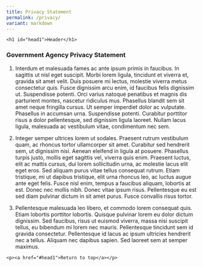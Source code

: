 ```yaml
---
title: Privacy Statement
permalink: /privacy/
variant: markdown
---
```

```
<h1 id="head1">Header</h1>
```
### **Government Agency Privacy Statement**

1. Interdum et malesuada fames ac ante ipsum primis in faucibus. In sagittis ut nisl eget suscipit. Morbi lorem ligula, tincidunt et viverra et, gravida sit amet velit. Duis posuere mi lectus, molestie viverra metus consectetur quis. Fusce dignissim arcu enim, id faucibus felis dignissim ut. Suspendisse potenti. Orci varius natoque penatibus et magnis dis parturient montes, nascetur ridiculus mus. Phasellus blandit sem sit amet neque fringilla cursus. Ut semper imperdiet dolor ac vulputate. Phasellus in accumsan urna. Suspendisse potenti. Curabitur porttitor risus a dolor pellentesque, sed dignissim ligula laoreet. Nullam lacus ligula, malesuada ac vestibulum vitae, condimentum nec sem.

2. Integer semper ultrices lorem ut sodales. Praesent rutrum vestibulum quam, ac rhoncus tortor ullamcorper sit amet. Curabitur sed hendrerit sem, ut dignissim nisi. Aenean eleifend in ligula at posuere. Phasellus turpis justo, mollis eget sagittis vel, viverra quis enim. Praesent luctus, elit ac mattis cursus, dui lorem sollicitudin urna, ac molestie lacus elit eget eros. Sed aliquam purus vitae tellus consequat rutrum. Etiam tristique, mi ut dapibus tristique, elit urna rhoncus leo, ac luctus augue ante eget felis. Fusce nisl enim, tempus a faucibus aliquam, lobortis at est. Donec nec mollis nibh. Donec vitae ipsum risus. Pellentesque eu est sed diam pulvinar dictum in sit amet purus. Fusce convallis risus tortor.

3. Pellentesque malesuada leo libero, et commodo lorem consequat quis. Etiam lobortis porttitor lobortis. Quisque pulvinar lorem eu dolor dictum dignissim. Sed faucibus, risus ut euismod viverra, massa nisi suscipit tellus, eu bibendum mi lorem nec mauris. Pellentesque tincidunt sem id gravida consectetur. Pellentesque id lacus ac ipsum ultricies hendrerit nec a tellus. Aliquam nec dapibus sapien. Sed laoreet sem at semper maximus.


```
<p><a href="#head1">Return to top</a></p>
```